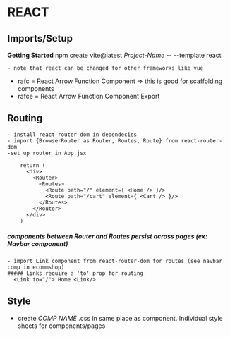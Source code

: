 # REACT

## Imports/Setup

__Getting Started__
  npm create vite@latest _Project-Name_ -- --template react

    - note that react can be changed for other frameworks like vue

  - rafc = React Arrow Function Component => this is good for scaffolding components
  - rafce = React Arrow Function Component Export

## Routing
    - install react-router-dom in dependecies
    - import {BrowserRouter as Router, Routes, Route} from react-router-dom
    -set up router in App.jsx

        return (
          <div>
            <Router>
              <Routes>
                <Route path="/" element={ <Home /> }/>
                <Route path="/cart" element={ <Cart /> }/>
              </Routes>
            </Router>
          </div>
        )

  ##### components between Router and Routes persist across pages (ex: Navbar component)

    - import Link component from react-router-dom for routes (see navbar comp in ecommshop)
    ##### Links require a 'to' prop for routing
      <Link to="/"> Home <Link/>

    
## Style
  - create _COMP NAME_ .css in same place as component. Individual style sheets for components/pages